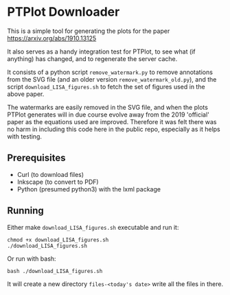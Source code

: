 PTPlot Downloader
=================

This is a simple tool for generating the plots for the paper
https://arxiv.org/abs/1910.13125

It also serves as a handy integration test for PTPlot, to see what (if
anything) has changed, and to regenerate the server cache.

It consists of a python script `remove_watermark.py` to remove
annotations from the SVG file (and an older version
`remove_watermark_old.py`), and the script `download_LISA_figures.sh`
to fetch the set of figures used in the above paper.

The watermarks are easily removed in the SVG file, and when the plots
PTPlot generates will in due course evolve away from the 2019
'official' paper as the equations used are improved. Therefore it was
felt there was no harm in including this code here in the public repo,
especially as it helps with testing.

Prerequisites
-------------

- Curl (to download files)
- Inkscape (to convert to PDF)
- Python (presumed python3) with the lxml package

Running
-------

Either make `download_LISA_figures.sh` executable and run it:

    chmod +x download_LISA_figures.sh
    ./download_LISA_figures.sh
	
Or run with bash:

    bash ./download_LISA_figures.sh
	
It will create a new directory `files-<today's date>` write all the
files in there.

